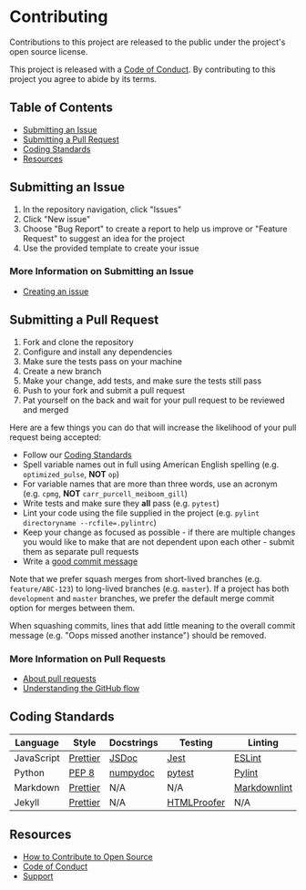 # Contributing

Contributions to this project are released to the public under the project's
open source license.

This project is released with a [Code of Conduct](CODE_OF_CONDUCT.md). By
contributing to this project you agree to abide by its terms.

## Table of Contents

- [Submitting an Issue](#submitting-an-issue)
- [Submitting a Pull Request](#submitting-a-pull-request)
- [Coding Standards](#coding-standards)
- [Resources](#resources)

## Submitting an Issue

1. In the repository navigation, click "Issues"
1. Click "New issue"
1. Choose "Bug Report" to create a report to help us improve or "Feature
   Request" to suggest an idea for the project
1. Use the provided template to create your issue

### More Information on Submitting an Issue

- [Creating an issue](https://help.github.com/en/articles/creating-an-issue)

## Submitting a Pull Request

1. Fork and clone the repository
1. Configure and install any dependencies
1. Make sure the tests pass on your machine
1. Create a new branch
1. Make your change, add tests, and make sure the tests still pass
1. Push to your fork and submit a pull request
1. Pat yourself on the back and wait for your pull request to be reviewed and
   merged

Here are a few things you can do that will increase the likelihood of your pull
request being accepted:

- Follow our [Coding Standards](#coding-standards)
- Spell variable names out in full using American English spelling (e.g.
  `optimized_pulse`, **NOT** `op`)
- For variable names that are more than three words, use an acronym (e.g.
  `cpmg`, **NOT** `carr_purcell_meiboom_gill`)
- Write tests and make sure they **all** pass (e.g. `pytest`)
- Lint your code using the file supplied in the project (e.g. `pylint
  directoryname --rcfile=.pylintrc`)
- Keep your change as focused as possible - if there are multiple changes you
  would like to make that are not dependent upon each other - submit them as
  separate pull requests
- Write a [good commit
  message](http://tbaggery.com/2008/04/19/a-note-about-git-commit-messages.html)

Note that we prefer squash merges from short-lived branches (e.g.
`feature/ABC-123`) to long-lived branches (e.g. `master`). If a project has both
`development` and `master` branches, we prefer the default merge commit option
for merges between them.

When squashing commits, lines that add little meaning to the overall commit
message (e.g. "Oops missed another instance") should be removed.

### More Information on Pull Requests

- [About pull requests](https://help.github.com/en/articles/about-pull-requests)
- [Understanding the GitHub flow](https://guides.github.com/introduction/flow/)

## Coding Standards

| Language   | Style                                              | Docstrings                                                        | Testing                       | Linting                                                                                    |
| ---------- | -------------------------------------------------- | ----------------------------------------------------------------- | ---------------------------------------------------------- | ------------------------------------------------------------- |
| JavaScript | [Prettier](https://prettier.io/)                   | [JSDoc](http://usejsdoc.org/)                                     | [Jest](https://jestjs.io/)                                 | [ESLint](https://eslint.org/)                                 |
| Python     | [PEP 8](https://www.python.org/dev/peps/pep-0008/) | [numpydoc](https://numpydoc.readthedocs.io/en/latest/format.html) | [pytest](https://pytest.org/)                              | [Pylint](https://www.pylint.org/)                             |
| Markdown   | [Prettier](https://prettier.io/)                   | N/A                                                               | N/A                                                        | [Markdownlint](https://github.com/markdownlint/markdownlint/) |
| Jekyll     | [Prettier](https://prettier.io/)                   | N/A                                                               | [HTMLProofer](https://github.com/gjtorikian/html-proofer/) | N/A                                                           |

## Resources

- [How to Contribute to Open
  Source](https://opensource.guide/how-to-contribute/)
- [Code of Conduct](CODE_OF_CONDUCT.md)
- [Support](SUPPORT.md)
